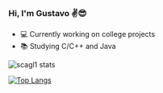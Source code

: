 ### Hi, I'm Gustavo ✌😎

- 💻 Currently working on college projects
- 📚 Studying C/C++ and Java

![scagl1 stats](https://github-readme-stats.vercel.app/api?username=scagl1&show_icons=true&theme=merko)

[![Top Langs](https://github-readme-stats.vercel.app/api/top-langs/?username=scagl1&layout=compact)](https://github.com/scagl1/github-readme-stats)
